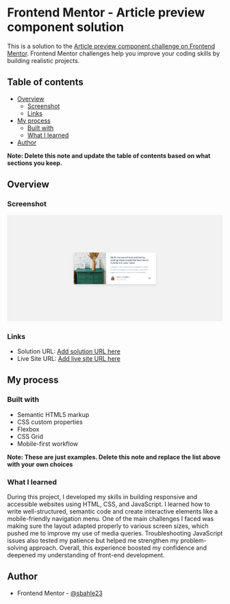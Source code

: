 # Frontend Mentor - Article preview component solution

This is a solution to the [Article preview component challenge on Frontend Mentor](https://www.frontendmentor.io/challenges/article-preview-component-dYBN_pYFT). Frontend Mentor challenges help you improve your coding skills by building realistic projects. 

## Table of contents

- [Overview](#overview)
  - [Screenshot](#screenshot)
  - [Links](#links)
- [My process](#my-process)
  - [Built with](#built-with)
  - [What I learned](#what-i-learned)
- [Author](#author)


**Note: Delete this note and update the table of contents based on what sections you keep.**

## Overview

### Screenshot

![](./screenshot.jpg)


### Links

- Solution URL: [Add solution URL here](https://github.com/sbahle23/ARTICLE-PREVIEW-COMPONENT-MASTER.git)
- Live Site URL: [Add live site URL here](https://sbahle23.github.io/ARTICLE-PREVIEW-COMPONENT-MASTER/)

## My process

### Built with

- Semantic HTML5 markup
- CSS custom properties
- Flexbox
- CSS Grid
- Mobile-first workflow


**Note: These are just examples. Delete this note and replace the list above with your own choices**

### What I learned

During this project, I developed my skills in building responsive and accessible websites using HTML, CSS, and JavaScript. I learned how to write well-structured, semantic code and create interactive elements like a mobile-friendly navigation menu. One of the main challenges I faced was making sure the layout adapted properly to various screen sizes, which pushed me to improve my use of media queries. Troubleshooting JavaScript issues also tested my patience but helped me strengthen my problem-solving approach. Overall, this experience boosted my confidence and deepened my understanding of front-end development.


## Author

- Frontend Mentor - [@sbahle23](https://www.frontendmentor.io/profile/sbahle23)
   



